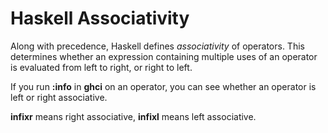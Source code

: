 # Haskell Associativity

Along with precedence, Haskell defines _associativity_ of operators. This determines whether an expression containing multiple uses of an operator is evaluated from left to right, or right to left.

If you run **:info** in **ghci** on an operator, you can see whether an operator is left or right associative.

**infixr** means right associative, **infixl** means left associative.


